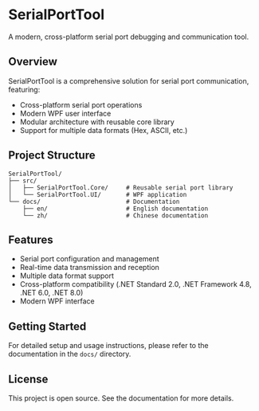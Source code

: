 # SerialPortTool

A modern, cross-platform serial port debugging and communication tool.

## Overview

SerialPortTool is a comprehensive solution for serial port communication, featuring:

- Cross-platform serial port operations
- Modern WPF user interface
- Modular architecture with reusable core library
- Support for multiple data formats (Hex, ASCII, etc.)

## Project Structure

```text
SerialPortTool/
├── src/
│   ├── SerialPortTool.Core/     # Reusable serial port library
│   └── SerialPortTool.UI/       # WPF application
└── docs/                        # Documentation
    ├── en/                      # English documentation
    └── zh/                      # Chinese documentation
```

## Features

- Serial port configuration and management
- Real-time data transmission and reception
- Multiple data format support
- Cross-platform compatibility (.NET Standard 2.0, .NET Framework 4.8, .NET 6.0, .NET 8.0)
- Modern WPF interface

## Getting Started

For detailed setup and usage instructions, please refer to the documentation in the `docs/` directory.

## License

This project is open source. See the documentation for more details.